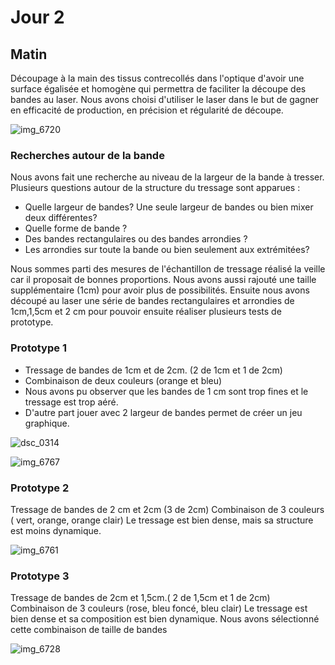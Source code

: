 
# Jour 2

## Matin

Découpage à la main des tissus contrecollés dans l'optique d'avoir une surface égalisée et homogène qui permettra de faciliter la découpe des bandes au laser. Nous avons choisi d'utiliser le laser dans le but de gagner en efficacité de production, en précision et régularité de découpe. 

![img_6720](https://user-images.githubusercontent.com/29283755/40733120-3715e338-6435-11e8-837a-d697ea426083.JPG)


### Recherches autour de la bande

Nous avons fait une recherche au niveau de la largeur de la bande à tresser. Plusieurs questions autour de la structure du tressage sont apparues : 
* Quelle largeur de bandes? Une seule largeur de bandes ou bien mixer deux différentes? 
* Quelle forme de bande ? 
* Des bandes rectangulaires ou des bandes arrondies ? 
* Les arrondies sur toute la bande ou bien seulement aux extrémitées?

Nous sommes parti des mesures de l'échantillon de tressage réalisé la veille car il proposait de bonnes proportions. 
Nous avons aussi rajouté une taille supplémentaire (1cm) pour avoir plus de possibilités. Ensuite nous avons découpé au laser une série de bandes rectangulaires et arrondies de 1cm,1,5cm et 2 cm pour pouvoir ensuite réaliser plusieurs tests de prototype.


### Prototype 1

* Tressage de bandes de 1cm et de 2cm. (2 de 1cm et 1 de 2cm)
* Combinaison de deux couleurs (orange et bleu)
* Nous avons pu observer que les bandes de 1 cm sont trop fines et le tressage est trop aéré.
* D'autre part jouer avec 2 largeur de bandes permet de créer un jeu graphique.

![dsc_0314](https://user-images.githubusercontent.com/29283755/40733830-f12f2508-6436-11e8-98b0-ce740b471e21.JPG)

![img_6767](https://user-images.githubusercontent.com/29283755/40744073-bdc8c242-6453-11e8-99fa-d230ddb3b36e.jpg)


### Prototype 2

Tressage de bandes de 2 cm et 2cm (3 de 2cm)
Combinaison de 3 couleurs ( vert, orange, orange clair)
Le tressage est bien dense, mais sa structure est moins dynamique.

![img_6761](https://user-images.githubusercontent.com/29283755/40733779-ccf3f90c-6436-11e8-9ae5-883d55f0d3f8.JPG)


### Prototype 3 

Tressage de bandes de 2cm et 1,5cm.( 2 de 1,5cm et 1 de 2cm)
Combinaison de 3 couleurs (rose, bleu foncé, bleu clair)
Le tressage est bien dense et sa composition est bien dynamique.
Nous avons sélectionné cette combinaison de taille de bandes

![img_6728](https://user-images.githubusercontent.com/29283755/40733887-17a2f750-6437-11e8-9063-bdbc6c5e5bcf.JPG)

